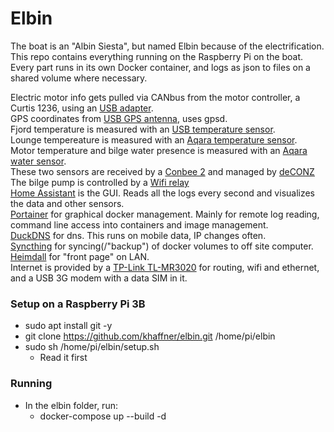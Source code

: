 # Elbin
The boat is an "Albin Siesta", but named Elbin because of the electrification.
This repo contains everything running on the Raspberry Pi on the boat. \
Every part runs in its own Docker container, and logs as json to files on a shared volume where necessary.

Electric motor info gets pulled via CANbus from the motor controller, a Curtis 1236, using an [USB adapter](https://www.ebay.com/itm/USB-To-CAN-Debugger-USB-CAN-USB2CAN-Converter-Adapter-CAN-Bus-Analyzer/283981754476). \
GPS coordinates from [USB GPS antenna](https://www.digitalimpuls.no/diverse/134873s/globalsat-vanntett-gps-mottaker-usb-tilkobling-magnetfeste-48-kanaler), uses gpsd. \
Fjord temperature is measured with an [USB temperature sensor](https://usbtemp.com/). \
Lounge tempereature is measured with an [Aqara temperature sensor](https://www.aqara.com/us/temperature_humidity_sensor.html).\
Motor temperature and bilge water presence is measured with an [Aqara water sensor](https://www.aqara.com/us/water_leak_sensor.html). \
These two sensors are received by a [Conbee 2](https://phoscon.de/en/conbee2) and managed by [deCONZ](https://hub.docker.com/r/marthoc/deconz)\
The bilge pump is controlled by a [Wifi relay](https://www.ebay.com/itm/Sonoff-WiFi-Wireless-witch-Home-Relay-Board-Delay-Module-APP-Smart-Home-Good/283836633645?ssPageName=STRK%3AMEBIDX%3AIT&var=585269344101&_trksid=p2057872.m2749.l2649) \
[Home Assistant](https://www.home-assistant.io/) is the GUI. Reads all the logs every second and visualizes the data and other sensors. \
[Portainer](https://www.portainer.io/) for graphical docker management. Mainly for remote log reading, command line access into containers and image management. \
[DuckDNS](http://www.duckdns.org/) for dns. This runs on mobile data, IP changes often. \
[Syncthing](https://syncthing.net/) for syncing(/"backup") of docker volumes to off site computer. \
[Heimdall](https://heimdall.site/) for "front page" on LAN. \
Internet is provided by a [TP-Link TL-MR3020](https://www.prisjakt.no/product.php?e=1034742) for routing, wifi and ethernet, and a USB 3G modem with a data SIM in it.


### Setup on a Raspberry Pi 3B
- sudo apt install git -y
- git clone https://github.com/khaffner/elbin.git /home/pi/elbin
- sudo sh /home/pi/elbin/setup.sh
  - Read it first

### Running
- In the elbin folder, run:
  - docker-compose up --build -d